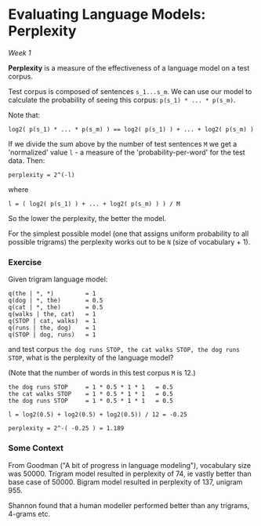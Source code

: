 # Evaluating Language Models: Perplexity

*Week 1*

**Perplexity** is a measure of the effectiveness of a language model on a test corpus.

Test corpus is composed of sentences `s_1...s_m`. We can use our model to calculate the probability of seeing this corpus: `p(s_1) * ... * p(s_m)`.

Note that:

	log2( p(s_1) * ... * p(s_m) ) == log2( p(s_1) ) + ... + log2( p(s_m) )

If we divide the sum above by the number of test sentences `M` we get a 'normalized' value `l` - a measure of the 'probability-per-word' for the test data. Then:

	perplexity = 2^(-l)

where

	l = ( log2( p(s_1) ) + ... + log2( p(s_m) ) ) / M

So the lower the perplexity, the better the model. 

For the simplest possible model (one that assigns uniform probability to all possible trigrams) the perplexity works out to be `N` (size of vocabulary + 1).

### Exercise

Given trigram language model:

	q(the | *, *)         = 1
	q(dog | *, the)       = 0.5
	q(cat | *, the)       = 0.5
	q(walks | the, cat)   = 1
	q(STOP | cat, walks)  = 1
	q(runs | the, dog)    = 1
	q(STOP | dog, runs)   = 1

and test corpus `the dog runs STOP, the cat walks STOP, the dog runs STOP`, what is the perplexity of the language model?

(Note that the number of words in this test corpus `M` is 12.)

	the dog runs STOP     = 1 * 0.5 * 1 * 1   = 0.5
	the cat walks STOP    = 1 * 0.5 * 1 * 1   = 0.5
	the dog runs STOP     = 1 * 0.5 * 1 * 1   = 0.5

	l = log2(0.5) + log2(0.5) + log2(0.5)) / 12 = -0.25

	perplexity = 2^-( -0.25 ) = 1.189

### Some Context

From Goodman ("A bit of progress in language modeling"), vocabulary size was 50000. Trigram model resulted in perplexity of 74, ie vastly better than base case of 50000. Bigram model resulted in perplexity of 137, unigram 955.

Shannon found that a human modeller performed better than any trigrams, 4-grams etc.